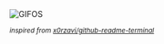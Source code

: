 <div align="justify">
<picture>
    <source media="(prefers-color-scheme: dark)" srcset="https://i.ibb.co/k535Mt5/output-gif.gif">
    <source media="(prefers-color-scheme: light)" srcset="https://i.ibb.co/k535Mt5/output-gif.gif">
    <img alt="GIFOS" src="https://i.ibb.co/k535Mt5/output-gif.gif">
</picture>

<sub><i>inspired from [x0rzavi/github-readme-terminal](https://github.com/x0rzavi/github-readme-terminal)</i></sub>

</div>

<!-- Image deletion URL: https://ibb.co/n636RF6/1b1e7763b55eb0620e592af3bb7e3ed4 -->